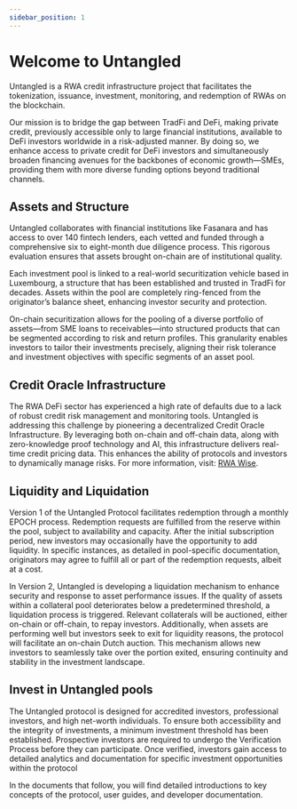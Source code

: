 ```yaml
---
sidebar_position: 1
---
```


# Welcome to Untangled 

Untangled is a RWA credit infrastructure project that facilitates the tokenization, issuance, investment, monitoring, and redemption of RWAs on the blockchain. 

Our mission is to bridge the gap between TradFi and DeFi, making private credit, previously accessible only to large financial institutions, available to DeFi investors worldwide in a risk-adjusted manner. By doing so, we enhance access to private credit for DeFi investors and simultaneously broaden financing avenues for the backbones of economic growth—SMEs, providing them with more diverse funding options beyond traditional channels.

## Assets and Structure

Untangled collaborates with financial institutions like Fasanara and has access to over 140 fintech lenders, each vetted and funded through a comprehensive six to eight-month due diligence process. This rigorous evaluation ensures that assets brought on-chain are of institutional quality.

Each investment pool is linked to a real-world securitization vehicle based in Luxembourg, a structure that has been established and trusted in TradFi for decades. Assets within the pool are completely ring-fenced from the originator’s balance sheet, enhancing investor security and protection.

On-chain securitization allows for the pooling of a diverse portfolio of assets—from SME loans to receivables—into structured products that can be segmented according to risk and return profiles. This granularity enables investors to tailor their investments precisely, aligning their risk tolerance and investment objectives with specific segments of an asset pool. 

## Credit Oracle Infrastructure

The RWA DeFi sector has experienced a high rate of defaults due to a lack of robust credit risk management and monitoring tools. Untangled is addressing this challenge by pioneering a decentralized Credit Oracle Infrastructure. By leveraging both on-chain and off-chain data, along with zero-knowledge proof technology and AI, this infrastructure delivers real-time credit pricing data. This enhances the ability of protocols and investors to dynamically manage risks. For more information, visit: [RWA Wise](https://rwawise.xyz). 

## Liquidity and Liquidation

Version 1 of the Untangled Protocol facilitates redemption through a monthly EPOCH process. Redemption requests are fulfilled from the reserve within the pool, subject to availability and capacity. After the initial subscription period, new investors may occasionally have the opportunity to add liquidity. In specific instances, as detailed in pool-specific documentation, originators may agree to fulfill all or part of the redemption requests, albeit at a cost.

In Version 2, Untangled is developing a liquidation mechanism to enhance security and response to asset performance issues. If the quality of assets within a collateral pool deteriorates below a predetermined threshold, a liquidation process is triggered. Relevant collaterals will be auctioned, either on-chain or off-chain, to repay investors. Additionally, when assets are performing well but investors seek to exit for liquidity reasons, the protocol will facilitate an on-chain Dutch auction. This mechanism allows new investors to seamlessly take over the portion exited, ensuring continuity and stability in the investment landscape.

## Invest in Untangled pools 

The Untangled protocol is designed for accredited investors, professional investors, and high net-worth individuals. To ensure both accessibility and the integrity of investments, a minimum investment threshold has been established. Prospective investors are required to undergo the Verification Process before they can participate. Once verified, investors gain access to detailed analytics and documentation for specific investment opportunities within the protocol

In the documents that follow, you will find detailed introductions to key concepts of the protocol, user guides, and developer documentation.

